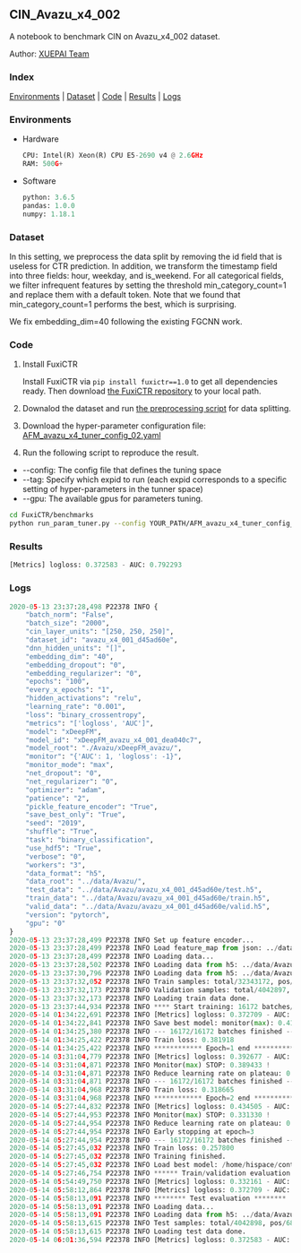 ## CIN_Avazu_x4_002

A notebook to benchmark CIN on Avazu_x4_002 dataset.

Author: [XUEPAI Team](https://github.com/xue-pai)


### Index
[Environments](#Environments) | [Dataset](#Dataset) | [Code](#Code) | [Results](#Results) | [Logs](#Logs)

### Environments
+ Hardware

  ```python
  CPU: Intel(R) Xeon(R) CPU E5-2690 v4 @ 2.6GHz
  RAM: 500G+
  ```
+ Software

  ```python
  python: 3.6.5
  pandas: 1.0.0
  numpy: 1.18.1
  ```

### Dataset
In this setting, we preprocess the data split by removing the id field that is useless for CTR prediction. In addition, we transform the timestamp field into three fields: hour, weekday, and is_weekend. For all categorical fields, we filter infrequent features by setting the threshold min_category_count=1 and replace them with a default <OOV> token. Note that we found that min_category_count=1 performs the best, which is surprising.

We fix embedding_dim=40 following the existing FGCNN work.
### Code
1. Install FuxiCTR
  
    Install FuxiCTR via `pip install fuxictr==1.0` to get all dependencies ready. Then download [the FuxiCTR repository](https://github.com/huawei-noah/benchmark/archive/53e314461c19dbc7f462b42bf0f0bfae020dc398.zip) to your local path.

2. Downalod the dataset and run [the preprocessing script](https://github.com/xue-pai/Open-CTR-Benchmark/blob/master/datasets/Avazu/Avazu_x4/split_avazu_x4.py) for data splitting. 

3. Download the hyper-parameter configuration file: [AFM_avazu_x4_tuner_config_02.yaml](./AFM_avazu_x4_tuner_config_02.yaml)

4. Run the following script to reproduce the result. 
  + --config: The config file that defines the tuning space
  + --tag: Specify which expid to run (each expid corresponds to a specific setting of hyper-parameters in the tunner space)
  + --gpu: The available gpus for parameters tuning.

  ```bash
  cd FuxiCTR/benchmarks
  python run_param_tuner.py --config YOUR_PATH/AFM_avazu_x4_tuner_config_02.yaml --tag 009 --gpu 0
  ```
  
### Results
```python
[Metrics] logloss: 0.372583 - AUC: 0.792293
```


### Logs
```python
2020-05-13 23:37:28,498 P22378 INFO {
    "batch_norm": "False",
    "batch_size": "2000",
    "cin_layer_units": "[250, 250, 250]",
    "dataset_id": "avazu_x4_001_d45ad60e",
    "dnn_hidden_units": "[]",
    "embedding_dim": "40",
    "embedding_dropout": "0",
    "embedding_regularizer": "0",
    "epochs": "100",
    "every_x_epochs": "1",
    "hidden_activations": "relu",
    "learning_rate": "0.001",
    "loss": "binary_crossentropy",
    "metrics": "['logloss', 'AUC']",
    "model": "xDeepFM",
    "model_id": "xDeepFM_avazu_x4_001_dea040c7",
    "model_root": "./Avazu/xDeepFM_avazu/",
    "monitor": "{'AUC': 1, 'logloss': -1}",
    "monitor_mode": "max",
    "net_dropout": "0",
    "net_regularizer": "0",
    "optimizer": "adam",
    "patience": "2",
    "pickle_feature_encoder": "True",
    "save_best_only": "True",
    "seed": "2019",
    "shuffle": "True",
    "task": "binary_classification",
    "use_hdf5": "True",
    "verbose": "0",
    "workers": "3",
    "data_format": "h5",
    "data_root": "../data/Avazu/",
    "test_data": "../data/Avazu/avazu_x4_001_d45ad60e/test.h5",
    "train_data": "../data/Avazu/avazu_x4_001_d45ad60e/train.h5",
    "valid_data": "../data/Avazu/avazu_x4_001_d45ad60e/valid.h5",
    "version": "pytorch",
    "gpu": "0"
}
2020-05-13 23:37:28,499 P22378 INFO Set up feature encoder...
2020-05-13 23:37:28,499 P22378 INFO Load feature_map from json: ../data/Avazu/avazu_x4_001_d45ad60e/feature_map.json
2020-05-13 23:37:28,499 P22378 INFO Loading data...
2020-05-13 23:37:28,502 P22378 INFO Loading data from h5: ../data/Avazu/avazu_x4_001_d45ad60e/train.h5
2020-05-13 23:37:30,796 P22378 INFO Loading data from h5: ../data/Avazu/avazu_x4_001_d45ad60e/valid.h5
2020-05-13 23:37:32,052 P22378 INFO Train samples: total/32343172, pos/5492052, neg/26851120, ratio/16.98%
2020-05-13 23:37:32,173 P22378 INFO Validation samples: total/4042897, pos/686507, neg/3356390, ratio/16.98%
2020-05-13 23:37:32,173 P22378 INFO Loading train data done.
2020-05-13 23:37:44,934 P22378 INFO **** Start training: 16172 batches/epoch ****
2020-05-14 01:34:22,691 P22378 INFO [Metrics] logloss: 0.372709 - AUC: 0.792041
2020-05-14 01:34:22,841 P22378 INFO Save best model: monitor(max): 0.419332
2020-05-14 01:34:25,380 P22378 INFO --- 16172/16172 batches finished ---
2020-05-14 01:34:25,422 P22378 INFO Train loss: 0.381918
2020-05-14 01:34:25,422 P22378 INFO ************ Epoch=1 end ************
2020-05-14 03:31:04,779 P22378 INFO [Metrics] logloss: 0.392677 - AUC: 0.782110
2020-05-14 03:31:04,871 P22378 INFO Monitor(max) STOP: 0.389433 !
2020-05-14 03:31:04,871 P22378 INFO Reduce learning rate on plateau: 0.000100
2020-05-14 03:31:04,871 P22378 INFO --- 16172/16172 batches finished ---
2020-05-14 03:31:04,968 P22378 INFO Train loss: 0.318665
2020-05-14 03:31:04,968 P22378 INFO ************ Epoch=2 end ************
2020-05-14 05:27:44,832 P22378 INFO [Metrics] logloss: 0.434505 - AUC: 0.765835
2020-05-14 05:27:44,953 P22378 INFO Monitor(max) STOP: 0.331330 !
2020-05-14 05:27:44,954 P22378 INFO Reduce learning rate on plateau: 0.000010
2020-05-14 05:27:44,954 P22378 INFO Early stopping at epoch=3
2020-05-14 05:27:44,954 P22378 INFO --- 16172/16172 batches finished ---
2020-05-14 05:27:45,032 P22378 INFO Train loss: 0.257800
2020-05-14 05:27:45,032 P22378 INFO Training finished.
2020-05-14 05:27:45,032 P22378 INFO Load best model: /home/hispace/container/data/xxx/FuxiCTR/benchmarks/Avazu/xDeepFM_avazu/avazu_x4_001_d45ad60e/xDeepFM_avazu_x4_001_dea040c7_avazu_x4_001_d45ad60e_model.ckpt
2020-05-14 05:27:46,754 P22378 INFO ****** Train/validation evaluation ******
2020-05-14 05:54:49,750 P22378 INFO [Metrics] logloss: 0.332161 - AUC: 0.852738
2020-05-14 05:58:12,864 P22378 INFO [Metrics] logloss: 0.372709 - AUC: 0.792041
2020-05-14 05:58:13,091 P22378 INFO ******** Test evaluation ********
2020-05-14 05:58:13,091 P22378 INFO Loading data...
2020-05-14 05:58:13,091 P22378 INFO Loading data from h5: ../data/Avazu/avazu_x4_001_d45ad60e/test.h5
2020-05-14 05:58:13,615 P22378 INFO Test samples: total/4042898, pos/686507, neg/3356391, ratio/16.98%
2020-05-14 05:58:13,615 P22378 INFO Loading test data done.
2020-05-14 06:01:36,594 P22378 INFO [Metrics] logloss: 0.372583 - AUC: 0.792293


```
